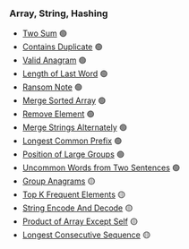 ### Array, String, Hashing

* [Two Sum](/problems/ArrayStringHashing/TwoSum/) 🟢
* [Contains Duplicate](/problems/ArrayStringHashing/ContainsDuplicate/) 🟢
* [Valid Anagram](/problems/ArrayStringHashing/ValidAnagram/) 🟢
* [Length of Last Word](/problems/ArrayStringHashing/LengthOfLastWord/) 🟢
* [Ransom Note](/problems/ArrayStringHashing/RansomNote/) 🟢
* [Merge Sorted Array](/problems/ArrayStringHashing/MergeSortedArray/) 🟢
* [Remove Element](/problems/ArrayStringHashing/RemoveElement/) 🟢
* [Merge Strings Alternately](/problems/ArrayStringHashing/MergeStringsAlternately/) 🟢
* [Longest Common Prefix](/problems/ArrayStringHashing/LongestCommonPrefix/) 🟢
* [Position of Large Groups](/problems/ArrayStringHashing/PositionsOfLargeGroups/) 🟢
* [Uncommon Words from Two Sentences](/problems/ArrayStringHashing/UncommonWordsFromTwoSentences/) 🟢
* [Group Anagrams](/problems/ArrayStringHashing/GroupAnagrams/) 🟡
* [Top K Frequent Elements](/problems/ArrayStringHashing/TopKFrequentElements/) 🟡
* [String Encode And Decode](/problems/ArrayStringHashing/StringEncodeAndDecode/) 🟡
* [Product of Array Except Self](/problems/ArrayStringHashing/ProductOfArrayExceptSelf/) 🟡
* [Longest Consecutive Sequence](/problems/ArrayStringHashing/LongestConsecutiveSequence/) 🟡